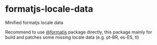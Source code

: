 # formatjs-locale-data
Minified formatjs locale data

Recommend to use [@formatjs](https://github.com/formatjs/formatjs) package directly, this package mainly for build and patches some missing locale data (e.g. pt-BR, es-ES, tl)
